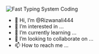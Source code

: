 ![Fast Typing System Coding](https://github.com/Rizwanali444/Rizwanali444/assets/120648247/809f5a85-cb03-4b24-aca4-35c17ae0d0be)
- 👋 Hi, I’m @Rizwanali444
- 👀 I’m interested in ...
- 🌱 I’m currently learning ...
- 💞️ I’m looking to collaborate on ...
- 📫 How to reach me ...

<!---
Rizwanali444/Rizwanali444 is a ✨ special ✨ repository because its `README.md` (this file) appears on your GitHub profile.
You can click the Preview link to take a look at your changes.
--->
